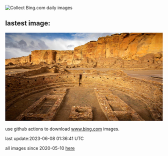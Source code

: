 ![Collect Bing.com daily images](https://github.com/counter2015/bing-daily-images/workflows/Collect%20Bing.com%20daily%20images/badge.svg)
## lastest image:
![](images/ChacoCulture.jpg)

use github actions to download www.bing.com images.

last update:2023-06-08 01:36:41 UTC

all images since 2020-05-10 [here](https://github.com/counter2015/bing-daily-images/tree/master/images) 
